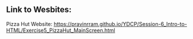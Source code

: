 <h2>Link to Wesbites:</h2>

Pizza Hut Website: https://pravinrram.github.io/YDCP/Session-6_Intro-to-HTML/Exercise5_PizzaHut_MainScreen.html
